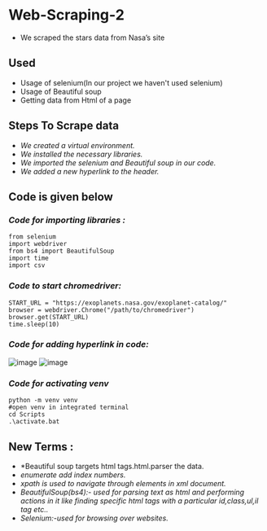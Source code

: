 # Web-Scraping-2
* We scraped the stars data from Nasa’s site

 ## Used
  * Usage of selenium(In our project we haven't used selenium)
  * Usage of Beautiful soup
  * Getting data from Html of a page

## Steps To Scrape data
  * *We created a virtual environment.*
  * *We installed the necessary libraries.*
  * *We imported the selenium and Beautiful soup in our code.*
  * *We added a new hyperlink to the header.*
  
## Code is given below
### *Code for importing libraries :*
````
from selenium 
import webdriver 
from bs4 import BeautifulSoup 
import time
import csv
````
### *Code to start chromedriver:* 
````
START_URL = "https://exoplanets.nasa.gov/exoplanet-catalog/" 
browser = webdriver.Chrome("/path/to/chromedriver") 
browser.get(START_URL)
time.sleep(10)
````
### *Code for adding hyperlink in code:*
![image](https://user-images.githubusercontent.com/74312429/150482571-1ebd3180-fbe4-42f5-9e62-0d64a4d8ce90.png)
![image](https://user-images.githubusercontent.com/74312429/150482602-8d05e422-39d5-4c07-bd39-7113b2be7024.png)

### *Code for activating venv*
````
python -m venv venv
#open venv in integrated terminal
cd Scripts
.\activate.bat
````
## New Terms :
 * *Beautiful soup targets html tags.html.parser the data.
 * *enumerate add index numbers.*
 * *xpath is used to navigate through elements in xml document.*
 * *BeautifulSoup(bs4):- used for parsing text as html and performing actions in it like finding specific html tags with a particular id,class,ul,il tag etc..*
 * *Selenium:-used for browsing over websites.*

